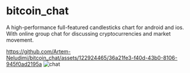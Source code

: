 # bitcoin_chat

A high-performance full-featured candlesticks chart for android and ios.
With online group chat for discussing cryptocurrencies and market movement.

https://github.com/Artem-Neludimi/bitcoin_chat/assets/122924465/36a21fe3-f40d-43b0-8106-945f0ad2195a
![chat](https://github.com/Artem-Neludimi/bitcoin_chat/assets/122924465/8458d79f-c66f-4b5a-b084-9712fd7f88ab)

